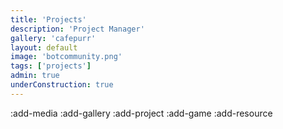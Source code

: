 ```yaml
---
title: 'Projects'
description: 'Project Manager'
gallery: 'cafepurr'
layout: default
image: 'botcommunity.png'
tags: ['projects']
admin: true
underConstruction: true
---
```


:add-media
:add-gallery
:add-project
:add-game
:add-resource
